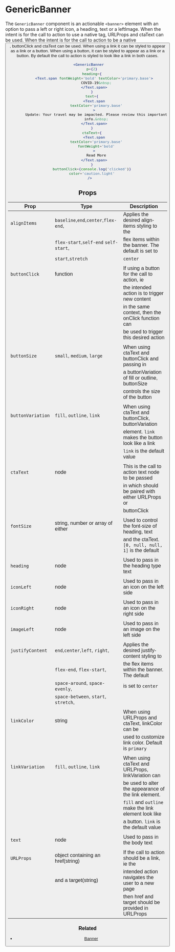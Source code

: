 # GenericBanner

The `GenericBanner` component is an actionable `<banner>` element with an option to pass a left or right icon, a heading, text or a leftImage. When the intent is for the call to action to use a native <a> tag, URLProps and ctaText can be used. When the intent is for the call to action to be a native <button>, buttonClick and ctaText can be used. When using a link it can be styled to appear as a link or a button. When using a button, it can be styled to appear as a link or a button. By default the call to action is styled to look like a link in both cases.

```.jsx
 <GenericBanner
    p={2}
    heading={
      <Text.span fontWeight='bold' textColor='primary.base'>
        COVID-19&nbsp;
      </Text.span>
    }
    text={
      <Text.span
        textColor='primary.base'
      >
        Update: Your travel may be impacted. Please review this important
        info.&nbsp;
      </Text.span>
    }
    ctaText={
      <Text.span
        textColor='primary.base'
        fontWeight='bold'
      >
        Read More
      </Text.span>
    }
    buttonClick={console.log('clicked')}
    color='caution.light'
  />
```

## Props

| Prop              | Type                                  | Description                                          |
| ----------------- | ------------------------------------- | ---------------------------------------------------- |
| `alignItems`      | `baseline`,`end`,`center`,`flex-end`, | Applies the desired align-items styling to the       |
|                   | `flex-start`,`self-end` `self-start`, | flex items within the banner. The default is set to  |
|                   | `start`,`stretch`                     | `center`                                             |
|                   |                                       |                                                      |
| `buttonClick`     | function                              | If using a button for the call to action, ie         |
|                   |                                       | the intended action is to trigger new content        |
|                   |                                       | in the same context, then the onClick function can   |
|                   |                                       | be used to trigger this desired action               |
|                   |                                       |                                                      |
| `buttonSize `     | `small`, `medium`, `large`            | When using ctaText and buttonClick and passing in    |
|                   |                                       | a buttonVariation of fill or outline, buttonSize     |
|                   |                                       | controls the size of the button                      |
|                   |                                       |                                                      |
| `buttonVariation` | `fill`, `outline`, `link`             | When using ctaText and buttonClick, buttonVariation  |  |  |  | can be used to alter the appearance of the button |
|                   |                                       | element. `link` makes the button look like a link    |
|                   |                                       | `link` is the default value                          |
|                   |                                       |                                                      |
| `ctaText`         | node                                  | This is the call to action text node to be passed    |
|                   |                                       | in which should be paired with either URLProps or    |
|                   |                                       | buttonClick                                          |
|                   |                                       |                                                      |
| `fontSize`        | string, number or array of either     | Used to control the font-size of heading, text       |
|                   |                                       | and the ctaText. `[0, null, null, 1]` is the default |
|                   |                                       |                                                      |
| `heading`         | node                                  | Used to pass in the heading type text                |
|                   |                                       |                                                      |
| `iconLeft`        | node                                  | Used to pass in an icon on the left side             |
|                   |                                       |                                                      |
| `iconRight`       | node                                  | Used to pass in an icon on the right side            |
|                   |                                       |                                                      |
| `imageLeft`       | node                                  | Used to pass in an image on the left side            |
|                   |                                       |                                                      |
| `justifyContent`  | `end`,`center`,`left`, `right`,       | Applies the desired justify-content styling to       |
|                   | `flex-end`, `flex-start`,             | the flex items within the banner. The default        |
|                   | `space-around`, `space-evenly`,       | is set to `center`                                   |
|                   | `space-between`, `start`, `stretch`,  |                                                      |
|                   |                                       |                                                      |
| `linkColor`       | string                                | When using URLProps and ctaText, linkColor can be    |
|                   |                                       | used to customize link color. Default is `primary`   |
|                   |                                       |                                                      |
| `linkVariation`   | `fill`, `outline`, `link`             | When using ctaText and URLProps, linkVariation can   |
|                   |                                       | be used to alter the appearance of the link element. |
|                   |                                       | `fill` and `outline` make the link element look like |
|                   |                                       | a button. `link` is the default value                |
|                   |                                       |                                                      |
| `text`            | node                                  | Used to pass in the body text                        |
|                   |                                       |                                                      |
| `URLProps`        | object containing an href(string)     | If the call to action should be a link, ie the       |
|                   | and a target(string)                  | intended action navigates the user to a new page     |
|                   |                                       | then href and target should be provided in URLProps  |

### Related

- [Banner](/Banner)
